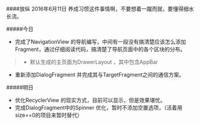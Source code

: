 ####放纵 2016年6月11日
养成习惯这件事情啊，不要想着一蹴而就，要懂得细水长流。

#####今日
+ 完成了NavigationView 的导航编写，中间有一段没有搞清楚应该怎么添加Fragment，通过仔细阅读代码，搞清楚了导航页面中的各个区块的分布。

> + 默认生成的主页面为DrawerLayout ，其中包含AppBar 

+ 重新添加DialogFragment 并完成其与TargetFragment之间的通信方案。


#####明日
+ 优化RecyclerView 的现实方式，目前可以显示，但是效果堪忧。
+ 完成DialogFragment中的Spinner 优化，暂时不添加空置选项，（活着用size==0的项目来暂时替代）